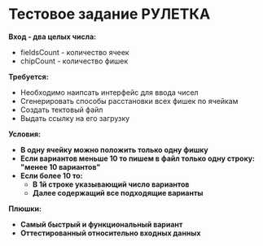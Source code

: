 <H1>Тестовое задание РУЛЕТКА</H1>

<div><b>Вход - два целых числа:</b></div> 
<ul>
<li>fieldsCount - количество ячеек</li> 
<li>chipCount   - количество фишек</li>
</ul>

<div><b>Требуется:</b></div>
<ul>
    <li>Необходимо наипсать интерфейс для ввода чисел</li>
    <li>Сгенерировать способы расстановки всех фишек по ячейкам</li>
    <li>Создать тектовый файл</li>
    <li>Выдать ссылку на его загрузку</li>
</ul>

<div><b>Условия:<b></div>
<ul>
    <li>В одну ячейку можно положить только одну фишку</li>
    <li>Если вариантов меньше 10 то пишем в файл только одну строку: "менее 10 вариантов"</li>
    <li>Если более 10 то:
        <ul>
            <li>В 1й строке указывающий число вариантов</li>
            <li>Далее содержащий все подходящие варианты</li>
        </ul>
    </li>
</ul>

<div><b>Плюшки:</b></div>
<ul>
    <li>Самый быстрый и функциональный вариант</li>
    <li>Оттестированный относительно входных данных</li>
</ul>



